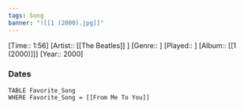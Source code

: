 ```yaml
---
tags: Song  
banner: "![[1 (2000).jpg]]"
---
```

[Time:: 1:56]
[Artist:: [[The Beatles]] ]
[Genre:: ]
[Played:: ]
[Album:: [[1 (2000)]]]
[Year:: 2000]
### Dates
````dataview
TABLE Favorite_Song
WHERE Favorite_Song = [[From Me To You]]
````